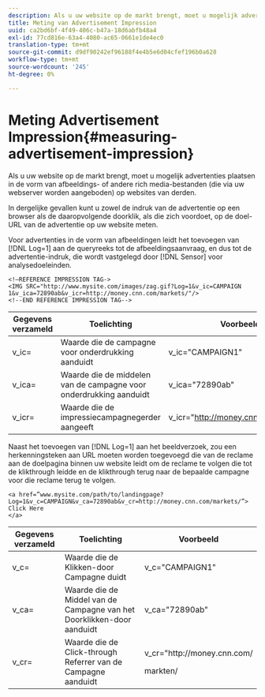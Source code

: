 ```yaml
---
description: Als u uw website op de markt brengt, moet u mogelijk advertenties plaatsen in de vorm van afbeeldings- of andere rich media-bestanden (die via uw webserver worden aangeboden) op websites van derden.
title: Meting van Advertisement Impression
uuid: ca2bd6bf-4f49-406c-b47a-18d6abfb48a4
exl-id: 77cd816e-63a4-4080-ac65-0661e1de4ec0
translation-type: tm+mt
source-git-commit: d9df90242ef96188f4e4b5e6d04cfef196b0a628
workflow-type: tm+mt
source-wordcount: '245'
ht-degree: 0%

---
```


# Meting Advertisement Impression{#measuring-advertisement-impression}

Als u uw website op de markt brengt, moet u mogelijk advertenties plaatsen in de vorm van afbeeldings- of andere rich media-bestanden (die via uw webserver worden aangeboden) op websites van derden.

In dergelijke gevallen kunt u zowel de indruk van de advertentie op een browser als de daaropvolgende doorklik, als die zich voordoet, op de doel-URL van de advertentie op uw website meten.

Voor advertenties in de vorm van afbeeldingen leidt het toevoegen van [!DNL Log=1] aan de queryreeks tot de afbeeldingsaanvraag, en dus tot de advertentie-indruk, die wordt vastgelegd door [!DNL Sensor] voor analysedoeleinden.

```
<!—REFERENCE IMPRESSION TAG-> 
<IMG SRC="http://www.mysite.com/images/zag.gif?Log=1&v_ic=CAMPAIGN 1&v_ica=72890ab&v_icr=http://money.cnn.com/markets/"/>
<!--END REFERENCE IMPRESSION TAG-->
```

| Gegevens verzameld | Toelichting | Voorbeeld |
|---|---|---|
| v_ic= | Waarde die de campagne voor onderdrukking aanduidt | v_ic=&quot;CAMPAIGN1&quot; |
| v_ica= | Waarde die de middelen van de campagne voor onderdrukking aanduidt | v_ica=&quot;72890ab&quot; |
| v_icr= | Waarde die de impressiecampagnegerder aangeeft | v_icr=&quot;http://money.cnn.com/markets/ |

Naast het toevoegen van [!DNL Log=1] aan het beeldverzoek, zou een herkenningsteken aan URL moeten worden toegevoegd die van de reclame aan de doelpagina binnen uw website leidt om de reclame te volgen die tot de klikthrough leidde en de klikthrough terug naar de bepaalde campagne voor die reclame terug te volgen.

```
<a href=”www.mysite.com/path/to/landingpage?Log=1&v_c=CAMPAIGN&v_ca=72890ab&v_cr=http://money.cnn.com/markets/”>
Click Here
</a>
```

<table id="table_B87134C522EF4AC9BD2AFA6F4A0CF574"> 
 <thead> 
  <tr> 
   <th colname="col1" class="entry"> Gegevens verzameld </th> 
   <th colname="col2" class="entry"> Toelichting </th> 
   <th colname="col3" class="entry"> Voorbeeld </th> 
  </tr> 
 </thead>
 <tbody> 
  <tr> 
   <td colname="col1"> v_c= </td> 
   <td colname="col2"> Waarde die de Klikken-door Campagne duidt </td> 
   <td colname="col3"> v_c="CAMPAIGN1" </td> 
  </tr> 
  <tr> 
   <td colname="col1"> v_ca= </td> 
   <td colname="col2"> Waarde die de Middel van de Campagne van het Doorklikken-door aanduidt </td> 
   <td colname="col3"> v_ca="72890ab" </td> 
  </tr> 
  <tr> 
   <td colname="col1"> v_cr= </td> 
   <td colname="col2"> Waarde die de Click-through Referrer van de Campagne aanduidt </td> 
   <td colname="col3"> <p> <span class="filepath"> v_cr="http://money.cnn.com/</span> </p> <p>markten/ </p> </td> 
  </tr> 
 </tbody> 
</table>
